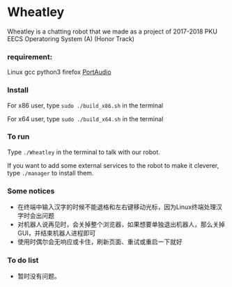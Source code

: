 # Wheatley

Wheatley is a chatting robot that we made as a project of 2017-2018 PKU EECS Operatoring System (A) (Honor Track)


### requirement:
Linux 
gcc
python3
firefox
[PortAudio](http://www.portaudio.com/)

### Install 
For x86 user, type `sudo ./build_x86.sh` in the terminal

For x64 user, type `sudo ./build_x64.sh` in the terminal

### To run
Type `./Wheatley` in the terminal to talk with our robot.

If you want to add some external services to the robot to make it cleverer, type `./manager` to install them. 

### Some notices
* 在终端中输入汉字的时候不能退格和左右键移动光标，因为Linux终端处理汉字时会出问题
* 对机器人说再见时，会关掉整个浏览器，如果想要单独退出机器人，那么关掉GUI，并结束机器人进程即可
* 使用时偶尔会无响应或卡住，刷新页面、重试或重启一下就好
 
### To do list 
* 暂时没有问题。
